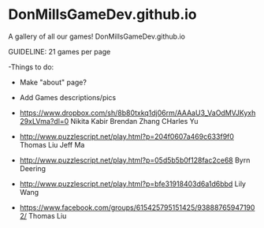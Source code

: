 DonMillsGameDev.github.io
=========================

A gallery of all our games!
DonMillsGameDev.github.io

GUIDELINE:
  21 games per page

-Things to do:
   - Make "about" page?
   - Add Games descriptions/pics
      
- https://www.dropbox.com/sh/8b80txkq1dj06rm/AAAaU3_VaOdMVJKyxh29xLVma?dl=0 Nikita Kabir Brendan Zhang CHarles Yu
- http://www.puzzlescript.net/play.html?p=204f0607a469c633f9f0 Thomas Liu Jeff Ma
- http://www.puzzlescript.net/play.html?p=05d5b5b0f128fac2ce68 Byrn Deering
- http://www.puzzlescript.net/play.html?p=bfe31918403d6a1d6bbd Lily Wang
- https://www.facebook.com/groups/615425795151425/938887659471902/ Thomas Liu
